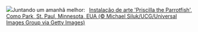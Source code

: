 ![](https://www.bing.com/th?id=OHR.PlasticParrotfish_PT-BR6303382304_UHD.jpg&w=1000)Juntando um amanhã melhor:&nbsp;&ensp;[Instalação de arte 'Priscilla the Parrotfish', Como Park, St. Paul, Minnesota, EUA (© Michael Siluk/UCG/Universal Images Group via Getty Images)](https://www.bing.com/th?id=OHR.PlasticParrotfish_PT-BR6303382304_UHD.jpg)
<br><br/>
